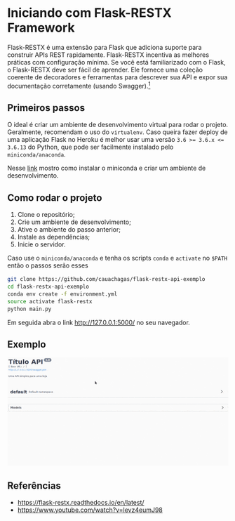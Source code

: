 # Iniciando com Flask-RESTX Framework

Flask-RESTX é uma extensão para Flask que adiciona suporte para construir APIs REST rapidamente. Flask-RESTX incentiva as melhores práticas com configuração mínima. Se você está familiarizado com o Flask, o Flask-RESTX deve ser fácil de aprender. Ele fornece uma coleção coerente de decoradores e ferramentas para descrever sua API e expor sua documentação corretamente (usando Swagger).[<sup>1</sup>](#1)

## Primeiros passos

O ideal é criar um ambiente de desenvolvimento virtual para rodar o projeto. Geralmente, recomendam o uso do `virtualenv`. Caso queira fazer deploy de uma aplicação Flask no Heroku é melhor usar uma versão `3.6 >= 3.6.x <= 3.6.13` do Python, que pode ser facilmente instalado pelo `miniconda/anaconda`.

Nesse [link](https://github.com/cauachagas/cling-torch#passo-1---instalando-miniconda) mostro como instalar o miniconda e criar um ambiente de desenvolvimento.

## Como rodar o projeto

1. Clone o repositório;
2. Crie um ambiente de desenvolvimento;
3. Ative o ambiente do passo anterior;
4. Instale as dependências;
5. Inicie o servidor.

Caso use o `miniconda/anaconda` e tenha os scripts `conda` e `activate` no `$PATH` então o passos serão esses

```bash
git clone https://github.com/cauachagas/flask-restx-api-exemplo
cd flask-restx-api-exemplo
conda env create -f environment.yml
source activate flask-restx
python main.py
```

Em seguida abra o link http://127.0.0.1:5000/ no seu navegador.

## Exemplo

![](exemplo.gif)

## Referências
- <a class="anchor" id="1">https://flask-restx.readthedocs.io/en/latest/</a>
- https://www.youtube.com/watch?v=levz4eumJ98
